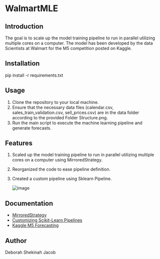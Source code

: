 # WalmartMLE

## Introduction

The goal is to scale up the model training pipeline to run in parallel utilizing multiple cores on a computer. The model has been developed by the data Scientists at Walmart for the M5 competition posted on Kaggle.

## Installation
 pip install -r requirements.txt

## Usage

1. Clone the repository to your local machine.
2. Ensure that the necessary data files (calendar.csv, sales_train_validation.csv, sell_prices.csv) are in the data folder according to the provided Folder Structure.png.
3. Run the main script to execute the machine learning pipeline and generate forecasts.

## Features

1. Scaled up the model training pipeline to run in parallel utilizing multiple cores on a computer using MirroredStrategy.
2. Reorganized the code to ease pipeline definition.
3. Created a custom pipeline using Sklearn Pipeline.


   ![image](https://github.com/isthatdebbiej/WalmartMLE/assets/6524599/47065bc4-e227-496c-a7db-e2dbacd962f5)

## Documentation

- [MirroredStrategy](https://www.tensorflow.org/api_docs/python/tf/distribute/MirroredStrategy)
- [Customizing Scikit-Learn Pipelines](https://towardsdatascience.com/customizing-scikit-learn-pipelines-write-your-own-transformer-fdaaefc5e5d7)
- [Kaggle M5 Forecasting](https://www.kaggle.com/competitions/m5-forecasting-accuracy)
  


## Author

Deborah Shekinah Jacob
